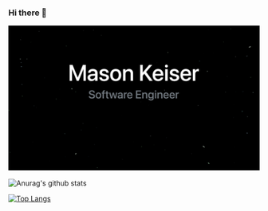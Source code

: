 ### Hi there 👋

<!--
**mason-keiser/mason-keiser** is a ✨ _special_ ✨ repository because its `README.md` (this file) appears on your GitHub profile.

Here are some ideas to get you started:

- 🔭 I’m currently working on ...
- 🌱 I’m currently learning ...
- 👯 I’m looking to collaborate on ...
- 🤔 I’m looking for help with ...
- 💬 Ask me about ...
- 📫 How to reach me: ...
- 😄 Pronouns: ...
- ⚡ Fun fact: ...
-->

![](mainpage.png)


![Anurag's github stats](https://github-readme-stats.vercel.app/api?username=mason-keiser&show_icons=true&hide=contribs,issues&theme=dark)

[![Top Langs](https://github-readme-stats.vercel.app/api/top-langs/?username=mason-keiser&theme=dark&hide=tsql,shell)](https://github.com/anuraghazra/github-readme-stats)
